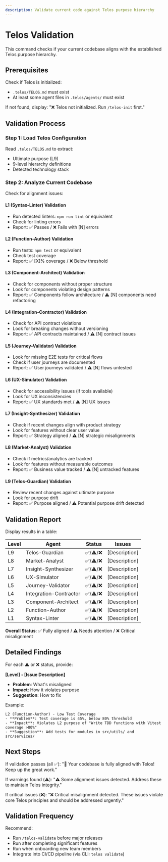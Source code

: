```yaml
---
description: Validate current code against Telos purpose hierarchy
---
```


# Telos Validation

This command checks if your current codebase aligns with the established Telos
purpose hierarchy.

## Prerequisites

Check if Telos is initialized:

- `.telos/TELOS.md` must exist
- At least some agent files in `.telos/agents/` must exist

If not found, display: "❌ Telos not initialized. Run `/telos-init` first."

## Validation Process

### Step 1: Load Telos Configuration

Read `.telos/TELOS.md` to extract:

- Ultimate purpose (L9)
- 9-level hierarchy definitions
- Detected technology stack

### Step 2: Analyze Current Codebase

Check for alignment issues:

#### L1 (Syntax-Linter) Validation

- Run detected linters: `npm run lint` or equivalent
- Check for linting errors
- Report: ✅ Passes / ❌ Fails with [N] errors

#### L2 (Function-Author) Validation

- Run tests: `npm test` or equivalent
- Check test coverage
- Report: ✅ [X]% coverage / ❌ Below threshold

#### L3 (Component-Architect) Validation

- Check for components without proper structure
- Look for components violating design patterns
- Report: ✅ Components follow architecture / ⚠️ [N] components need refactoring

#### L4 (Integration-Contractor) Validation

- Check for API contract violations
- Look for breaking changes without versioning
- Report: ✅ API contracts maintained / ⚠️ [N] contract issues

#### L5 (Journey-Validator) Validation

- Look for missing E2E tests for critical flows
- Check if user journeys are documented
- Report: ✅ User journeys validated / ⚠️ [N] flows untested

#### L6 (UX-Simulator) Validation

- Check for accessibility issues (if tools available)
- Look for UX inconsistencies
- Report: ✅ UX standards met / ⚠️ [N] UX issues

#### L7 (Insight-Synthesizer) Validation

- Check if recent changes align with product strategy
- Look for features without clear user value
- Report: ✅ Strategy aligned / ⚠️ [N] strategic misalignments

#### L8 (Market-Analyst) Validation

- Check if metrics/analytics are tracked
- Look for features without measurable outcomes
- Report: ✅ Business value tracked / ⚠️ [N] untracked features

#### L9 (Telos-Guardian) Validation

- Review recent changes against ultimate purpose
- Look for purpose drift
- Report: ✅ Purpose aligned / ⚠️ Potential purpose drift detected

## Validation Report

Display results in a table:

| Level | Agent                  | Status   | Issues        |
| ----- | ---------------------- | -------- | ------------- |
| L9    | Telos-Guardian         | ✅/⚠️/❌ | [Description] |
| L8    | Market-Analyst         | ✅/⚠️/❌ | [Description] |
| L7    | Insight-Synthesizer    | ✅/⚠️/❌ | [Description] |
| L6    | UX-Simulator           | ✅/⚠️/❌ | [Description] |
| L5    | Journey-Validator      | ✅/⚠️/❌ | [Description] |
| L4    | Integration-Contractor | ✅/⚠️/❌ | [Description] |
| L3    | Component-Architect    | ✅/⚠️/❌ | [Description] |
| L2    | Function-Author        | ✅/⚠️/❌ | [Description] |
| L1    | Syntax-Linter          | ✅/⚠️/❌ | [Description] |

**Overall Status**: ✅ Fully aligned / ⚠️ Needs attention / ❌ Critical
misalignment

## Detailed Findings

For each ⚠️ or ❌ status, provide:

**[Level] - [Issue Description]**

- **Problem**: What's misaligned
- **Impact**: How it violates purpose
- **Suggestion**: How to fix

Example:

```
L2 (Function-Author) - Low Test Coverage
- **Problem**: Test coverage is 45%, below 80% threshold
- **Impact**: Violates L2 purpose of "Write TDD functions with Vitest coverage >80%"
- **Suggestion**: Add tests for modules in src/utils/ and src/services/
```

## Next Steps

If validation passes (all ✅): "🎉 Your codebase is fully aligned with Telos!
Keep up the great work."

If warnings found (⚠️): "⚠️ Some alignment issues detected. Address these to
maintain Telos integrity."

If critical issues (❌): "❌ Critical misalignment detected. These issues
violate core Telos principles and should be addressed urgently."

## Validation Frequency

Recommend:

- Run `/telos-validate` before major releases
- Run after completing significant features
- Run when onboarding new team members
- Integrate into CI/CD pipeline (via CLI: `telos validate`)
